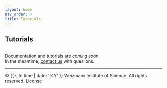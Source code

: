 ```yaml
---
layout: home
nav_order: 4
title: Tutorials
---
```


## Tutorials
&nbsp;  
Documentation and tutorials are *coming soon*.  
In the meantime, [contact us](contact) with questions.

---

© {{ site.time | date: '%Y' }} Weizmann Institute of Science. All rights reserved. [License](/license/)
